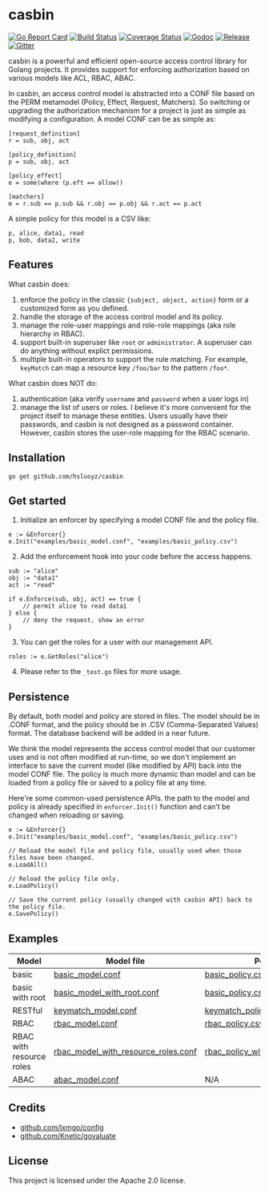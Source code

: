 casbin
====

[![Go Report Card](https://goreportcard.com/badge/github.com/hsluoyz/casbin)](https://goreportcard.com/report/github.com/hsluoyz/casbin)
[![Build Status](https://travis-ci.org/hsluoyz/casbin.svg?branch=master)](https://travis-ci.org/hsluoyz/casbin)
[![Coverage Status](https://coveralls.io/repos/github/hsluoyz/casbin/badge.svg?branch=master)](https://coveralls.io/github/hsluoyz/casbin?branch=master)
[![Godoc](https://godoc.org/github.com/hsluoyz/casbin?status.png)](https://godoc.org/github.com/hsluoyz/casbin)
[![Release](https://img.shields.io/github/release/hsluoyz/casbin.svg)](https://github.com/hsluoyz/casbin/releases/latest)
[![Gitter](https://badges.gitter.im/Join%20Chat.svg)](https://gitter.im/casbin/lobby)

casbin is a powerful and efficient open-source access control library for Golang projects. It provides support for enforcing authorization based on various models like ACL, RBAC, ABAC.

In casbin, an access control model is abstracted into a CONF file based on the PERM metamodel (Policy, Effect, Request, Matchers). So switching or upgrading the authorization mechanism for a project is just as simple as modifying a configuration. A model CONF can be as simple as:

```
[request_definition]
r = sub, obj, act

[policy_definition]
p = sub, obj, act

[policy_effect]
e = some(where (p.eft == allow))

[matchers]
m = r.sub == p.sub && r.obj == p.obj && r.act == p.act
```

A simple policy for this model is a CSV like:

```csv
p, alice, data1, read
p, bob, data2, write
```

Features
--

What casbin does:

1. enforce the policy in the classic ``{subject, object, action}`` form or a customized form as you defined.
2. handle the storage of the access control model and its policy.
3. manage the role-user mappings and role-role mappings (aka role hierarchy in RBAC).
4. support built-in superuser like ``root`` or ``administrator``. A superuser can do anything without explict permissions.
5. multiple built-in operators to support the rule matching. For example, ``keyMatch`` can map a resource key ``/foo/bar`` to the pattern ``/foo*``.

What casbin does NOT do:

1. authentication (aka verify ``username`` and ``password`` when a user logs in)
2. manage the list of users or roles. I believe it's more convenient for the project itself to manage these entities. Users usually have their passwords, and casbin is not designed as a password container. However, casbin stores the user-role mapping for the RBAC scenario. 

Installation
--

```
go get github.com/hsluoyz/casbin
```

Get started
--

1. Initialize an enforcer by specifying a model CONF file and the policy file.

```golang
e := &Enforcer{}
e.Init("examples/basic_model.conf", "examples/basic_policy.csv")
```

2. Add the enforcement hook into your code before the access happens.

```golang
sub := "alice"
obj := "data1"
act := "read"

if e.Enforce(sub, obj, act) == true {
    // permit alice to read data1
} else {
    // deny the request, show an error
}
```

3. You can get the roles for a user with our management API.

```golang
roles := e.GetRoles("alice")
```

4. Please refer to the ``_test.go`` files for more usage.

Persistence
--

By default, both model and policy are stored in files. The model should be in .CONF format, and the policy should be in .CSV (Comma-Separated Values) format. The database backend will be added in a near future.

We think the model represents the access control model that our customer uses and is not often modified at run-time, so we don't implement an interface to save the current model (like modified by API) back into the model CONF file. The policy is much more dynamic than model and can be loaded from a policy file or saved to a policy file at any time.

Here're some common-used persistence APIs. the path to the model and policy is already specified in ``enforcer.Init()`` function and can't be changed when reloading or saving.

```golang
e := &Enforcer{}
e.Init("examples/basic_model.conf", "examples/basic_policy.csv")

// Reload the model file and policy file, usually used when those files have been changed.
e.LoadAll()

// Reload the policy file only.
e.LoadPolicy()

// Save the current policy (usually changed with casbin API) back to the policy file.
e.SavePolicy()
```

Examples
--

Model | Model file | Policy file
----|------|----
basic | [basic_model.conf](https://github.com/hsluoyz/casbin/blob/master/examples/basic_model.conf) | [basic_policy.csv](https://github.com/hsluoyz/casbin/blob/master/examples/basic_policy.csv)
basic with root | [basic_model_with_root.conf](https://github.com/hsluoyz/casbin/blob/master/examples/basic_model_with_root.conf) | [basic_policy.csv](https://github.com/hsluoyz/casbin/blob/master/examples/basic_policy.csv)
RESTful | [keymatch_model.conf](https://github.com/hsluoyz/casbin/blob/master/examples/keymatch_model.conf)  | [keymatch_policy.csv](https://github.com/hsluoyz/casbin/blob/master/examples/keymatch_policy.csv)
RBAC | [rbac_model.conf](https://github.com/hsluoyz/casbin/blob/master/examples/rbac_model.conf)  | [rbac_policy.csv](https://github.com/hsluoyz/casbin/blob/master/examples/rbac_policy.csv)
RBAC with resource roles | [rbac_model_with_resource_roles.conf](https://github.com/hsluoyz/casbin/blob/master/examples/rbac_model_with_resource_roles.conf)  | [rbac_policy_with_resource_roles.csv](https://github.com/hsluoyz/casbin/blob/master/examples/rbac_policy_with_resource_roles.csv)
ABAC | [abac_model.conf](https://github.com/hsluoyz/casbin/blob/master/examples/abac_model.conf)  | N/A

Credits
--

- [github.com/lxmgo/config](https://github.com/lxmgo/config)
- [github.com/Knetic/govaluate](https://github.com/Knetic/govaluate)

License
--

This project is licensed under the Apache 2.0 license.
